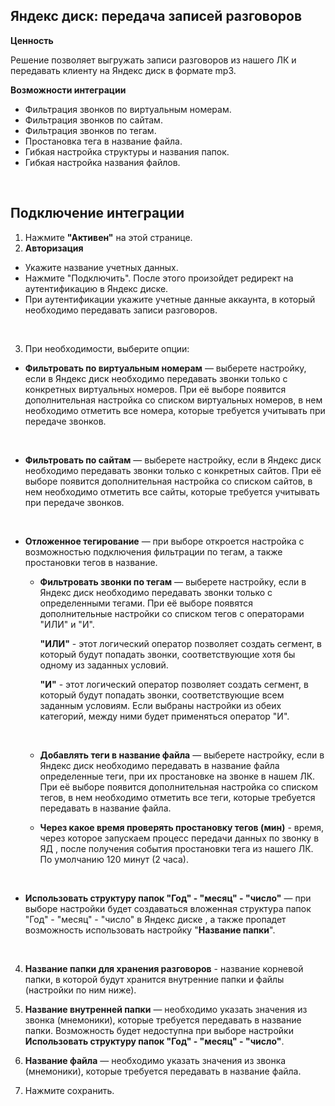 ## Яндекс диск: передача записей разговоров <br /> 

**Ценность**  <br /> 

Решение позволяет выгружать записи разговоров из нашего ЛК и передавать клиенту на Яндекс диск в формате mp3. <br /> 

**Возможности интеграции** <br /> 
- Фильтрация звонков по виртуальным номерам.
- Фильтрация звонков по сайтам.
- Фильтрация звонков по тегам.
- Простановка тега в название файла.
- Гибкая настройка структуры и названия папок.
- Гибкая настройка названия файлов.
<br /> 

## Подключение интеграции <br />

1. Нажмите **"Активен"** на этой странице.
2. **Авторизация** <br />

- Укажите название учетных данных.
- Нажмите "Подключить". После этого произойдет редирект на аутентификацию в Яндекс диске.
- При аутентификации укажите учетные данные аккаунта, в который необходимо передавать записи разговоров.
<br />

3. При необходимости, выберите опции: <br />

- **Фильтровать по виртуальным номерам** — выберете настройку, если в Яндекс диск необходимо передавать звонки только с конкретных виртуальных номеров.
При её выборе появится дополнительная настройка со списком виртуальных номеров, в нем необходимо отметить все номера, которые требуется учитывать при передаче звонков.
<br />

- **Фильтровать по сайтам** — выберете настройку, если в Яндекс диск необходимо передавать звонки только с конкретных сайтов.
При её выборе появится дополнительная настройка со списком сайтов, в нем необходимо отметить все сайты, которые требуется учитывать при передаче звонков.
<br />

- **Отложенное тегирование** — при выборе откроется настройка с возможностью подключения фильтрации по тегам, а также простановки тегов в название. <br />

    - **Фильтровать звонки по тегам** —  выберете настройку, если в Яндекс диск необходимо передавать звонки только с определенными тегами.
    При её выборе появятся дополнительные настройки со списком тегов с операторами "ИЛИ" и "И".   <br />
    
      **"ИЛИ"** - этот логический оператор позволяет создать сегмент, в который будут попадать звонки, соответствующие хотя бы одному из заданных условий.
      <br />
      
      **"И"** - этот логический оператор позволяет создать сегмент, в который будут попадать звонки, соответствующие всем заданным условиям.
      Если выбраны настройки из обеих категорий, между ними будет применяться оператор "И".
  <br />

    - **Добавлять теги в название файла** — выберете настройку, если в Яндекс диск необходимо передавать в название файла определенные теги, при их простановке на звонке в нашем ЛК.
При её выборе появится дополнительная настройка со списком тегов, в нем необходимо отметить все теги, которые требуется передавать в название файла.  <br />

    - **Через какое время проверять простановку тегов (мин)** - время, через которое запускаем процесс передачи данных по звонку в ЯД , после получения события простановки тега из нашего ЛК. По умолчанию 120 минут (2 часа).

<br /> 

- **Использовать структуру папок "Год" - "месяц" - "число"** — при выборе настройки будет создаваться вложенная структура папок  "Год" - "месяц" - "число" в Яндекс диске , а также пропадет возможность использовать настройку "**Название папки**".

<br />

4. **Название папки для хранения разговоров** - название корневой папки, в которой будут хранится внутренние папки и файлы (настройки по ним ниже). <br />
5. **Название внутренней папки** — необходимо указать значения из звонка (мнемоники), которые требуется передавать в название папки. Возможность будет недоступна при выборе настройки **Использовать структуру папок "Год" - "месяц" - "число"**. <br />
6. **Название файла** — необходимо указать значения из звонка (мнемоники), которые требуется передавать в название файла. <br />

7. Нажмите сохранить. <br />
